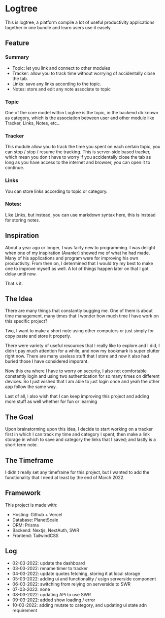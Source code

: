 # Logtree

This is logtree, a platform compile a lot of useful productivity applications together in one bundle and learn users use it easely.

## Feature

### Summary

- Topic: let you link and connect to other modules
- Tracker: allow you to track time without worrying of accidentally close the tab.
- Links: save any links according to the topic.
- Notes: store and edit any note associate to topic

### Topic

One of the core model within Logtree is the topic, in the backend db known as category, which is the association between user and other module like Tracker, Links, Notes, etc...

### Tracker

This module allow you to track the time you spent on each certain topic, you can stop / stop / resume the tracking. This is server-side based tracker, which mean you don t have to worry if you accidentally close the tab as long as you have access to the internet and browser, you can open it to continue.

### Links

You can store links according to topic or category.

### Notes:

Like Links, but instead, you can use markdown syntax here, this is instead for storing notes.

## Inspiration

About a year ago or longer, I was fairly new to programming. I was delight when one of my inspiration (Avanier) showed me of what he had made. Many of his applications and program were for improving his own productivity. From then on, I determined that I would try my best to make one to improve myself as well. A lot of things happen later on that I got delay until now.

That s it.

## The Idea

There are many things that constantly bugging me. One of them is about time management, many times that I wonder how much time I have work on this specific project?

Two, I want to make a short note using other computers or just simply for copy paste and store it properly.

There were variety of useful resources that I really like to explore and I did, I didn t pay much attention for a while, and now my bookmark is super clutter right now. There are many useless stuff that I store and now it also had buried those I have considered imporant.

Now this era where I have to worry on security, I also not comfortable constantly login and using two authentication for so many times on different devices. So I just wished that I am able to just login once and yeah the other app follow the same way.

Last of all, I also wish that I can keep improving this project and adding more stuff as well whether for fun or learning

## The Goal

Upon brainstorming upon this idea, I decide to start working on a tracker first in which I can track my time and category I spent, then make a link storage in which to save and category the links that I saved; and lastly is a short term note.

## The Timeframe

I didn t really set any timeframe for this project, but I wanted to add the functionality that I need at least by the end of March 2022.


## Framework

This project is made with:
- Hosting: Github + Vercel
- Database: PlanetScale
- ORM: Prisma
- Backend: Nextjs, NextAuth, SWR
- Frontend: TailwindCSS

## Log

- 02-03-2022: update the dashboard
- 03-03-2022: rename timer to tracker
- 04-03-2022: update quotes fetching, storing it at local storage
- 05-03-2022: adding ui and functionality / usign serverside component
- 06-03-2022: switching from relying on serverside to SWR
- 07-03-2022: none
- 08-03-2022: updating APi to use SWR
- 09-03-2022: added show loading / error 
- 10-03-2022: adding mutate to category, and updating ui state adn requirement

